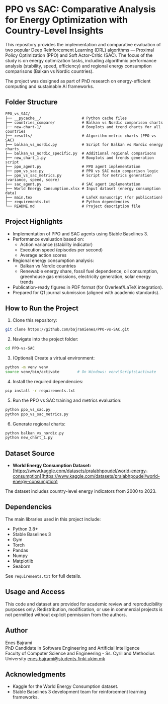
# PPO vs SAC: Comparative Analysis for Energy Optimization with Country-Level Insights

This repository provides the implementation and comparative evaluation of two popular Deep Reinforcement Learning (DRL) algorithms — Proximal Policy Optimization (PPO) and Soft Actor-Critic (SAC). The focus of the study is on energy optimization tasks, including algorithmic performance analysis (stability, speed, efficiency) and regional energy consumption comparisons (Balkan vs Nordic countries).

The project was designed as part of PhD research on energy-efficient computing and sustainable AI frameworks.

## Folder Structure

```
PPO_vs_SAC/
├── __pycache__/                  # Python cache files
├── countries_compare/            # Balkan vs Nordic comparison charts
├── new-chart-1/                  # Boxplots and trend charts for all countries
├── results/                      # Algorithm metric charts (PPO vs SAC)
├── balkan_vs_nordic.py           # Script for Balkan vs Nordic energy charts
├── balkan_vs_nordic_specific.py  # Additional regional comparisons
├── new_chart_1.py                # Boxplots and trends generation script
├── ppo_agent.py                  # PPO agent implementation
├── ppo_vs_sac.py                 # PPO vs SAC main comparison logic
├── ppo_vs_sac_metrics.py         # Script for metrics generation (variance, speed, score)
├── sac_agent.py                  # SAC agent implementation
├── World Energy Consumption.xlsx # Input dataset (energy consumption data)
├── main.tex                      # LaTeX manuscript (for publication)
├── requirements.txt              # Python dependencies
└── README.md                     # Project description file
```

## Project Highlights

- Implementation of PPO and SAC agents using Stable Baselines 3.
- Performance evaluation based on:
  - Action variance (stability indicator)
  - Execution speed (episodes per second)
  - Average action scores
- Regional energy consumption analysis:
  - Balkan vs Nordic countries
  - Renewable energy share, fossil fuel dependence, oil consumption, greenhouse gas emissions, electricity generation, solar energy trends
- Publication-ready figures in PDF format (for Overleaf/LaTeX integration).
- Prepared for Q1 journal submission (aligned with academic standards).

## How to Run the Project

1. Clone this repository:
```bash
git clone https://github.com/bajramienes/PPO-vs-SAC.git
```

2. Navigate into the project folder:
```bash
cd PPO-vs-SAC
```

3. (Optional) Create a virtual environment:
```bash
python -m venv venv
source venv/bin/activate        # On Windows: venv\Scripts\activate
```

4. Install the required dependencies:
```bash
pip install -r requirements.txt
```

5. Run the PPO vs SAC training and metrics evaluation:
```bash
python ppo_vs_sac.py
python ppo_vs_sac_metrics.py
```

6. Generate regional charts:
```bash
python balkan_vs_nordic.py
python new_chart_1.py
```

## Dataset Source

- **World Energy Consumption Dataset:**  
  [https://www.kaggle.com/datasets/pralabhpoudel/world-energy-consumption](https://www.kaggle.com/datasets/pralabhpoudel/world-energy-consumption)

The dataset includes country-level energy indicators from 2000 to 2023.

## Dependencies

The main libraries used in this project include:

- Python 3.8+
- Stable Baselines 3
- Gym
- Torch
- Pandas
- Numpy
- Matplotlib
- Seaborn

See `requirements.txt` for full details.

## Usage and Access

This code and dataset are provided for academic review and reproducibility purposes only. Redistribution, modification, or use in commercial projects is not permitted without explicit permission from the authors.

## Author
Enes Bajrami  
PhD Candidate in Software Engineering and Artificial Intelligence  
Faculty of Computer Science and Engineering - Ss. Cyril and Methodius University
enes.bajrami@students.finki.ukim.mk

## Acknowledgments

- Kaggle for the World Energy Consumption dataset.
- Stable Baselines 3 development team for reinforcement learning frameworks.

